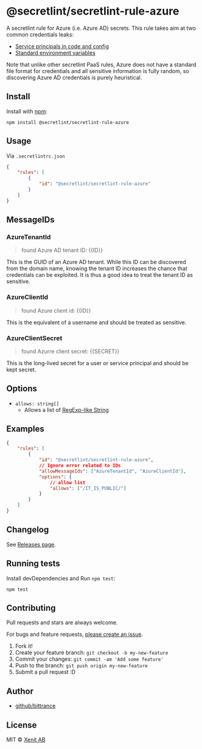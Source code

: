 # @secretlint/secretlint-rule-azure

A secretlint rule for Azure (i.e. Azure AD) secrets. This rule takes aim at two common credentials leaks:

- [Service principals in code and config](https://learn.microsoft.com/en-us/azure/active-directory/fundamentals/service-accounts-principal)
- [Standard environment variables](https://learn.microsoft.com/en-us/dotnet/api/azure.identity.environmentcredential)

Note that unlike other secretlint PaaS rules, Azure does not have a standard file format for credentials and all
sensitive information is fully random, so discovering Azure AD credentials is purely heuristical.

## Install

Install with [npm](https://www.npmjs.com/):

    npm install @secretlint/secretlint-rule-azure

## Usage

Via `.secretlintrc.json`

```json
{
    "rules": [
        {
            "id": "@secretlint/secretlint-rule-azure"
        }
    ]
}
```

## MessageIDs

### AzureTenantId

> found Azure AD tenant ID: {{ID}}

This is the GUID of an Azure AD tenant. While this ID can be discovered from the domain name, knowing the tenant ID
increases the chance that credentials can be exploited. It is thus a good idea to treat the tenant ID as sensitive.

### AzureClientId

> found Azure client id: {{ID}}

This is the equivalent of a username and should be treated as sensitive.

### AzureClientSecret

> found Azurre client secret: {{SECRET}}

This is the long-lived secret for a user or service principal and should be kept secret.

## Options

- `allows: string[]`
    - Allows a list of [RegExp-like String](https://github.com/textlint/regexp-string-matcher#regexp-like-string)

## Examples

```json
{
    "rules": [
        {
            "id": "@secretlint/secretlint-rule-azure",
            // Ignore error related to IDs
            "allowMessageIds": ["AzureTenantId", "AzureClientId"],
            "options": {
                // allow list
                "allows": ["/IT_IS_PUBLIC/"]
            }
        }
    ]
}
```


## Changelog

See [Releases page](https://github.com/secretlint/secretlint/releases).

## Running tests

Install devDependencies and Run `npm test`:

    npm test

## Contributing

Pull requests and stars are always welcome.

For bugs and feature requests, [please create an issue](https://github.com/secretlint/secretlint/issues).

1. Fork it!
2. Create your feature branch: `git checkout -b my-new-feature`
3. Commit your changes: `git commit -am 'Add some feature'`
4. Push to the branch: `git push origin my-new-feature`
5. Submit a pull request :D

## Author

- [github/bittrance](https://github.com/bittrance)

## License

MIT © [Xenit AB](https://github.com/xenitab)
